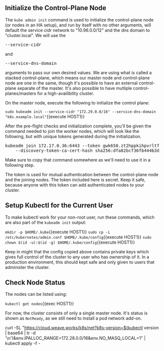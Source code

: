 
## Initialize the Control-Plane Node
The `kube admin init` command is used to initialize the control-plane node (or nodes in an HA setup), and run by itself with no other arguments, will default the service cidr network to "10.96.0.0/12" and the dns domain to "cluster.local".  We will use the <pre>--service-cidr</pre> and <pre>--service-dns-domain</pre> arguments to pass our own desired values.  We are using what is called a stacked control-plane, which means our master node and control-plane node are one in the same, though it's possible to have an external control-plane separate of the master.  It's also possible to have mutliple control-planes/masters for a high-availibility cluster.

On the master node, execute the following to initialize the control plane:

`sudo kubeadm init --service-cidr "172.29.0.0/16" --service-dns-domain "k8s.example.local"`{{execute HOST1}}

After the pre-flight checks and initialization complete, you'll be given the command needed to join the worker nodes, which will look like the following, but with unique tokens generated during the initialization.

<pre>kubeadm join 172.17.0.36:6443 --token gwk650.zt2hppkihpvrltf5 \
    --discovery-token-ca-cert-hash sha256:dfa82bcf36fb444b3d65fe526528afa7010a2b3de6a40bbe400eb9a4e316944a</pre>

Make sure to copy that command somewhere as we'll need to use it in a following step.

The token is used for mutual authentication between the control-plane node and the joining nodes. The token included here is secret. Keep it safe, because anyone with this token can add authenticated nodes to your cluster.

## Setup Kubectl for the Current User
To make kubectl work for your non-root user, run these commands, which are also part of the `kubeadm init` output:

`mkdir -p $HOME/.kube`{{execute HOST1}}
`sudo cp -i /etc/kubernetes/admin.conf $HOME/.kube/config`{{execute HOST1}}
`sudo chown $(id -u):$(id -g) $HOME/.kube/config`{{execute HOST1}}

Keep in might that the config copied above contains private keys which gives full control of the cluster to any user who has ownership of it.  In a production environment, this should kept safe and only given to users that administer the cluster.

## Check Node Status
The nodes can be listed using:

`kubectl get nodes`{{exec HOST1}}

For now, the cluster consists of only a single master node.  It's status is shown as `NotReady`, as we still need to install a pod network add-on.



curl -SL "https://cloud.weave.works/k8s/net?k8s-version=$(kubectl version | base64 | tr -d '\n')&env.IPALLOC_RANGE=172.28.0.0/16&env.NO_MASQ_LOCAL=1" | kubectl apply -f -